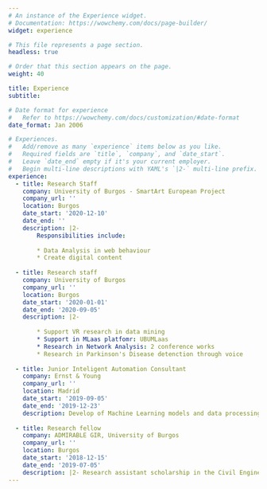 ```yaml
---
# An instance of the Experience widget.
# Documentation: https://wowchemy.com/docs/page-builder/
widget: experience

# This file represents a page section.
headless: true

# Order that this section appears on the page.
weight: 40

title: Experience
subtitle:

# Date format for experience
#   Refer to https://wowchemy.com/docs/customization/#date-format
date_format: Jan 2006

# Experiences.
#   Add/remove as many `experience` items below as you like.
#   Required fields are `title`, `company`, and `date_start`.
#   Leave `date_end` empty if it's your current employer.
#   Begin multi-line descriptions with YAML's `|2-` multi-line prefix.
experience:
  - title: Research Staff
    company: University of Burgos - SmartArt European Project
    company_url: ''
    location: Burgos
    date_start: '2020-12-10'
    date_end: ''
    description: |2-
        Responsibilities include:
        
        * Data Analysis in web behaviour
        * Create digital content
        
  - title: Research staff
    company: University of Burgos
    company_url: ''
    location: Burgos
    date_start: '2020-01-01'
    date_end: '2020-09-05'
    description: |2-
    
        * Support VR research in data mining 
        * Support in MLaas platfomr: UBUMLaas
        * Research in Network Analysis: 2 conference works
        * Research in Parkinson's Disease detenction through voice
        
  - title: Junior Inteligent Automation Consultant
    company: Ernst & Young
    company_url: ''
    location: Madrid
    date_start: '2019-09-05'
    date_end: '2019-12-23'
    description: Develop of Machine Learning models and data processing pipelines to embed in RPA processes, included email classification in Telefonica.
   
  - title: Research fellow
    company: ADMIRABLE GIR, University of Burgos
    company_url: ''
    location: Burgos
    date_start: '2018-12-15'
    date_end: '2019-07-05'
    description: |2- Research assistant scholarship in the Civil Engineering department of the University of Burgos, research group ADMIRABLE. Working with collaboration grant. Research in the project "Use of biomarkers extracted from the voice for the detection of Parkinson", which was my Bachelor's Thesis, evaluated with honors.
---
```


